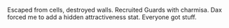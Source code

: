 Escaped from cells, destroyed walls.
Recruited Guards with charmisa.
Dax forced me to add a hidden attractiveness stat. Everyone got stuff.